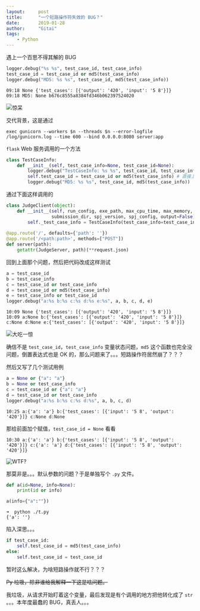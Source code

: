 ```yaml
---
layout:     post
title:      "一个短路操作符失效的 BUG？"
date:       2019-01-28
author:     "Gitai"
tags:
    - Python
---
```


遇上一个百思不得其解的 BUG

```python
logger.debug("%s %s", test_case_id, test_case_info)
test_case_id = test_case_id or md5(test_case_info)
logger.debug("MD5: %s %s", test_case_id, md5(test_case_info))
```

```shell
09:18 None {'test_cases': [{'output': '420', 'input': '5 8'}]}
09:18 MD5: None b676c8555a8384fd346b062397524020
```

![惊呆](https://i.loli.net/2019/01/28/5c4ed5cdafb3f.png)

<!-- more -->

交代背景，这是通过

```shell
exec gunicorn --workers $n --threads $n --error-logfile /log/gunicorn.log --time 600 --bind 0.0.0.0:8080 server:app
```

`flask` Web 服务调用的一个方法

```python
class TestCaseInfo:
    def __init__(self, test_case_info=None, test_case_id=None):
        logger.debug("TestCaseInfo: %s %s", test_case_id, test_case_info)
        self.test_case_id = test_case_id or md5(test_case_info) # 直接上短路操作会失败，不知道为啥
        logger.debug("MD5: %s %s", test_case_id, md5(test_case_info))
```

通过下面这样调用的

```python
class JudgeClient(object):
    def __init__(self, run_config, exe_path, max_cpu_time, max_memory, test_case_id, test_case_info,
                 submission_dir, spj_version, spj_config, output=False):
        self._test_case_info = TestCaseInfo(test_case_info=test_case_info, test_case_id=test_case_id)
        
@app.route('/', defaults={'path': ''})
@app.route('/<path:path>', methods=["POST"])
def server(path):
    getattr(JudgeServer, path)(**request.json)
```

回到上面那个问题，然后把代码改成这样测试

```python
a = test_case_id
b = test_case_info
c = test_case_id or test_case_info
d = test_case_id or md5(test_case_info)
e = test_case_info or test_case_id
logger.debug("a:%s b:%s c:%s d:%s e:%s", a, b, c, d, e)
```

```shell
10:09 None {'test_cases': [{'output': '420', 'input': '5 8'}]}
10:09 a:None b:{'test_cases': [{'output': '420', 'input': '5 8'}]} c:None d:None e:{'test_cases': [{'output': '420', 'input': '5 8'}]}
```

![大吃一惊](https://i.loli.net/2019/01/28/5c4ed66ff195c.gif)

确信不是 `test_case_id`，`test_case_info` 变量状态问题，`md5` 这个函数也完全没问题，倒置表达式也是 OK 的，那么问题来了。。。短路操作符居然崩了？？？

然后又写了几个测试用例

```python
a = None or {"a": "a"}
b = None or test_case_info
c = test_case_id or {"a": "a"}
d = test_case_id or test_case_info
logger.debug("a:%s b:%s c:%s d:%s", a, b, c, d)
```

```shell
10:25 a:{'a': 'a'} b:{'test_cases': [{'input': '5 8', 'output': '420'}]} c:None d:None
```

那给前面加个赋值，`test_case_id = None` 看看

```shell
10:30 a:{'a': 'a'} b:{'test_cases': [{'input': '5 8', 'output': '420'}]} c:{'a': 'a'} d:{'test_cases': [{'input': '5 8', 'output': '420'}]}
```

![WTF?](https://wx1.sinaimg.cn/mw690/690c6f7cly1fzmh5ra5fuj20m80m8n3o.jpg)

那莫非是。。。默认参数的问题？于是单独写个 `.py` 文件。

```python
def a(id=None, info=None):
    print(id or info)

a(info={"a":""})
```

```shell
➜  python ./t.py
{'a': ''}
```

陷入深思。。。

```python
if test_case_id:
    self.test_case_id = md5(test_case_info)
else:
    self.test_case_id = test_case_id
```

暂时这么解决，为啥短路操作就不行？？？

~~Py 垃圾，除非谁给我解释一下这是啥问题。~~

我垃圾，从请求开始盯着这个变量，最后发现是有个调用的地方把他转化成了 `str` 。。。本年度最蠢的 BUG，真丢人。。。